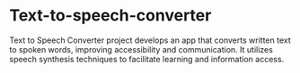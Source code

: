 # Text-to-speech-converter
Text to Speech Converter project develops an app that converts written text to spoken words, improving accessibility and communication. It utilizes speech synthesis techniques to facilitate learning and information access.
